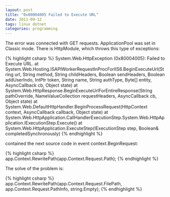 ```yaml
---
layout: post
title: "0x80004005 Failed to Execute URL"
date: 2011-09-12
tags: linux dotnet
categories: programming
---
```


The error was connected with GET requests. ApplicationPool was set in Classic mode.
There is HttpModule, which throws this type of exceptions:

{% highlight csharp %}
System.Web.HttpException (0x80004005): Failed to Execute URL.
at System.Web.Hosting.ISAPIWorkerRequestInProcForIIS6.BeginExecuteUrl(String url, String method, String childHeaders, Boolean sendHeaders, Boolean addUserIndo, IntPtr token, String name, String authType, Byte[] entity, AsyncCallback cb, Object state)
at System.Web.HttpResponse.BeginExecuteUrlForEntireResponse(String pathOverride, NameValueCollection requestHeaders, AsyncCallback cb, Object state)
at System.Web.DefaultHttpHandler.BeginProcessRequest(HttpContext context, AsyncCallback callback, Object state)
at System.Web.HttpApplication.CallHandlerExecutionStep.System.Web.HttpApplication.IExecutionStep.Execute()
at System.Web.HttpApplication.ExecuteStep(IExecutionStep step, Boolean& completedSynchronously)
{% endhighlight %}

contained the next source code in event context.BeginRequest:

{% highlight csharp %}
app.Context.RewritePath(app.Context.Request.Path);
{% endhighlight %}

The solve of the problem is:

{% highlight csharp %}
app.Context.RewritePath(app.Context.Request.FilePath, app.Context.Request.PathInfo, string.Empty);
{% endhighlight %}